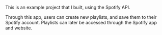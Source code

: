 This is an example project that I built, using the Spotify API.

Through this app, users can create new playlists, and save them to their Spotify account. Playlists can later be accessed through the Spotify app and website.

